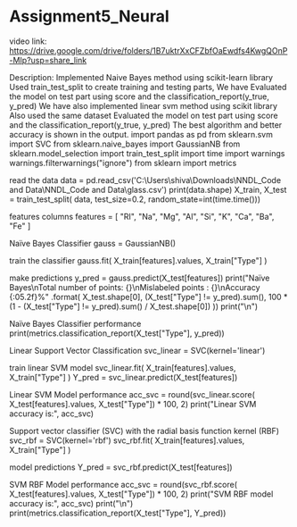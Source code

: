 # Assignment5_Neural

video link: https://drive.google.com/drive/folders/1B7uktrXxCFZbfOaEwdfs4KwgQOnP-MIp?usp=share_link

Description: Implemented Naive Bayes method using scikit-learn library Used train_test_split to create training and testing parts, We have Evaluated the model on test part using score and the classification_report(y_true, y_pred) We have also implemented linear svm method using scikit library Also used the same dataset Evaluated the model on test part using score and the classification_report(y_true, y_pred) The best algorithm and better accuracy is shown in the output. import pandas as pd from sklearn.svm import SVC from sklearn.naive_bayes import GaussianNB from sklearn.model_selection import train_test_split import time import warnings warnings.filterwarnings("ignore") from sklearn import metrics

read the data
data = pd.read_csv('C:\Users\shiva\Downloads\NNDL_Code and Data\NNDL_Code and Data\glass.csv') print(data.shape) X_train, X_test = train_test_split( data, test_size=0.2, random_state=int(time.time()))

features columns
features = [ "RI", "Na", "Mg", "Al", "Si", "K", "Ca", "Ba", "Fe" ]

Naïve Bayes Classifier
gauss = GaussianNB()

train the classifier
gauss.fit( X_train[features].values, X_train["Type"] )

make predictions
y_pred = gauss.predict(X_test[features]) print("Naïve Bayes\nTotal number of points: {}\nMislabeled points : {}\nAccuracy {:05.2f}%" .format( X_test.shape[0], (X_test["Type"] != y_pred).sum(), 100 * (1 - (X_test["Type"] != y_pred).sum() / X_test.shape[0]) )) print("\n")

Naïve Bayes Classifier performance
print(metrics.classification_report(X_test["Type"], y_pred))

Linear Support Vector Classification
svc_linear = SVC(kernel='linear')

train linear SVM model
svc_linear.fit( X_train[features].values, X_train["Type"] ) Y_pred = svc_linear.predict(X_test[features])

Linear SVM Model performance
acc_svc = round(svc_linear.score( X_test[features].values, X_test["Type"]) * 100, 2) print("Linear SVM accuracy is:", acc_svc)

Support vector classifier (SVC) with the radial basis function kernel (RBF)
svc_rbf = SVC(kernel='rbf') svc_rbf.fit( X_train[features].values, X_train["Type"] )

model predictions
Y_pred = svc_rbf.predict(X_test[features])

SVM RBF Model performance
acc_svc = round(svc_rbf.score( X_test[features].values, X_test["Type"]) * 100, 2) print("SVM RBF model accuracy is:", acc_svc) print("\n") print(metrics.classification_report(X_test["Type"], Y_pred))
